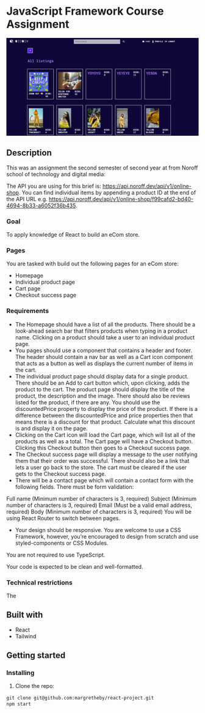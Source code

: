 # JavaScript Framework Course Assignment
<img src="https://github.com/margretheby/semester-project-2/blob/main/Screenshot-bidbox.png" alt="Screenshot of the Billie's website on desktop">

## Description
This was an assignment the second semester of second year at from Noroff school of technology and digital media: 

The API you are using for this brief is: https://api.noroff.dev/api/v1/online-shop. You can find individual items by appending a product ID at the end of the API URL e.g. https://api.noroff.dev/api/v1/online-shop/f99cafd2-bd40-4694-8b33-a6052f36b435.

### Goal
To apply knowledge of React to build an eCom store. 

### Pages
You are tasked with build out the following pages for an eCom store:
- Homepage
- Individual product page
- Cart page
- Checkout success page

### Requirements
- The Homepage should have a list of all the products. There should be a look-ahead search bar that filters products when typing in a product name. Clicking on a product should take a user to an individual product page.
- You pages should use a <Layout> component that contains a header and footer. The header should contain a nav bar as well as a Cart icon component that acts as a button as well as displays the current number of items in the cart.
- The individual product page should display data for a single product. There should be an Add to cart button which, upon clicking, adds the product to the cart. The product page should display the title of the product, the description and the image. There should also be reviews listed for the product, if there are any. You should use the discountedPrice property to display the price of the product. If there is a difference between the discountedPrice and price properties then that means there is a discount for that product. Calculate what this discount is and display it on the page.
- Clicking on the Cart icon will load the Cart page, which will list all of the products as well as a total. The Cart page will have a Checkout button. Clicking this Checkout button then goes to a Checkout success page.
- The Checkout success page will display a message to the user notifying them that their order was successful. There should also be a link that lets a user go back to the store. The cart must be cleared if the user gets to the Checkout success page.
- There will be a contact page which will contain a contact form with the following fields. There must be form validation:

Full name (Minimum number of characters is 3, required)
Subject (Minimum number of characters is 3, required)
Email (Must be a valid email address, required)
Body (Minimum number of characters is 3, required)
You will be using React Router to switch between pages.

- Your design should be responsive. You are welcome to use a CSS Framework, however, you’re encouraged to design from scratch and use styled-components or CSS Modules.

You are not required to use TypeScript.

Your code is expected to be clean and well-formatted.

### Technical restrictions
The 

## Built with
- React
- Tailwind

## Getting started
### Installing
1. Clone the repo:

``` 
git clone git@github.com:margretheby/react-project.git
npm start
```